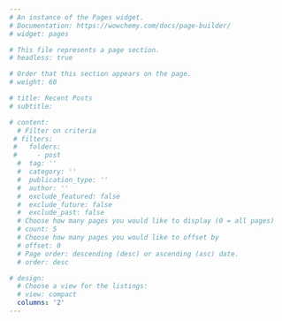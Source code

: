 ```yaml
---
# An instance of the Pages widget.
# Documentation: https://wowchemy.com/docs/page-builder/
# widget: pages

# This file represents a page section.
# headless: true

# Order that this section appears on the page.
# weight: 60

# title: Recent Posts
# subtitle:

# content:
  # Filter on criteria
 # filters:
 #   folders:
 #     - post
  #  tag: ''
  #  category: ''
  #  publication_type: ''
  #  author: ''
  #  exclude_featured: false
  #  exclude_future: false
  #  exclude_past: false
  # Choose how many pages you would like to display (0 = all pages)
  # count: 5
  # Choose how many pages you would like to offset by
  # offset: 0
  # Page order: descending (desc) or ascending (asc) date.
  # order: desc

# design:
  # Choose a view for the listings:
  # view: compact
  columns: '2'
---
```

